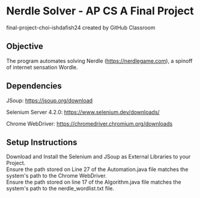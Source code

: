 # Nerdle Solver - AP CS A Final Project
final-project-choi-ishdafish24 created by GitHub Classroom


## Objective
The program automates solving Nerdle (https://nerdlegame.com), a spinoff of internet sensation Wordle. <br />


## Dependencies 

JSoup: https://jsoup.org/download <br />

Selenium Server 4.2.0: https://www.selenium.dev/downloads/ <br />

Chrome WebDriver: https://chromedriver.chromium.org/downloads <br />


## Setup Instructions

Download and Install the Selenium and JSoup as External Libraries to your Project. <br />
Ensure the path stored on Line 27 of the Automation.java file matches the system's path to the Chrome WebDriver. <br />
Ensure the path stored on line 17 of the Algorithm.java file matches the system's path to the nerdle_wordlist.txt file. <br />
